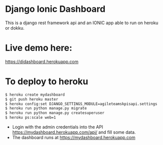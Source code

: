 # Django Ionic Dashboard

This is a django rest framework api and an IONIC app able to run on heroku or dokku.

# Live demo here:

https://didashboard.herokuapp.com

# To deploy to heroku

```bash
$ heroku create mydashboard
$ git push heroku master
$ heroku config:set DJANGO_SETTINGS_MODULE=agileteamskpisapi.settings
$ heroku run python manage.py migrate
$ heroku run python manage.py createsuperuser
$ heroku ps:scale web=1
```

- Login with the admin credentials into the API https://mydashboard.herokuapp.com/api/ and fill some data.
- The dashboard runs at https://mydashboard.herokuapp.com



